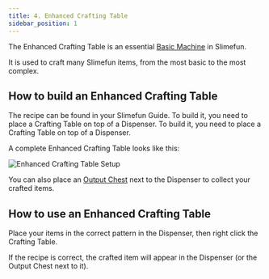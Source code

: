 ```yaml
---
title: 4. Enhanced Crafting Table
sidebar_position: 1
---
```


The Enhanced Crafting Table is an essential [Basic Machine](/docs/Slimefun/Basic-Machines) in Slimefun.

It is used to craft many Slimefun items, from the most basic to the most complex.

## How to build an Enhanced Crafting Table

The recipe can be found in your Slimefun Guide. To build it, you need to place a Crafting Table on top of a Dispenser. To build it, you need to place a Crafting Table on top of a Dispenser.

A complete Enhanced Crafting Table looks like this:

![Enhanced Crafting Table Setup](https://raw.githubusercontent.com/TheBusyBiscuit/Slimefun4-Wiki/master/images/multiblock-enhanced-crafting-table.png)

You can also place an [Output Chest](Output-Chest) next to the Dispenser to collect your crafted items.

## How to use an Enhanced Crafting Table

Place your items in the correct pattern in the Dispenser, then right click the Crafting Table.

If the recipe is correct, the crafted item will appear in the Dispenser (or the Output Chest next to it).
